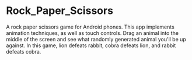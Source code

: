 # Rock_Paper_Scissors
A rock paper scissors game for Android phones. This app implements animation techniques, as well as touch controls. Drag an animal into the middle of the screen and see what randomly generated animal you'll be up against. In this game, lion defeats rabbit, cobra defeats lion, and rabbit defeats cobra.
